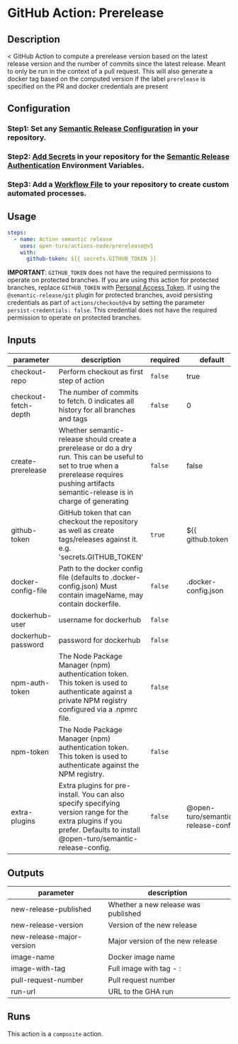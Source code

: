 # GitHub Action: Prerelease

<!-- prettier-ignore-start -->
<!-- action-docs-description source="action.yaml" -->
## Description

< GitHub Action to compute a prerelease version based on the latest release version and the number of commits since the latest release. Meant to only be run in the context of a pull request. This will also generate a docker tag based on the computed version if the label `prerelease` is specified on the PR and docker credentials are present
<!-- action-docs-description -->
<!-- prettier-ignore-end -->

## Configuration

### Step1: Set any [Semantic Release Configuration](https://github.com/semantic-release/semantic-release/blob/master/docs/usage/configuration.md#configuration) in your repository.

### Step2: [Add Secrets](https://help.github.com/en/actions/configuring-and-managing-workflows/creating-and-storing-encrypted-secrets) in your repository for the [Semantic Release Authentication](https://github.com/semantic-release/semantic-release/blob/master/docs/usage/ci-configuration.md#authentication) Environment Variables.

### Step3: Add a [Workflow File](https://help.github.com/en/articles/workflow-syntax-for-github-actions) to your repository to create custom automated processes.

## Usage

```yaml
steps:
  - name: Action semantic release
    uses: open-turo/actions-node/prerelease@v5
    with:
      github-token: ${{ secrets.GITHUB_TOKEN }}
```

**IMPORTANT**: `GITHUB_TOKEN` does not have the required permissions to operate on protected branches.
If you are using this action for protected branches, replace `GITHUB_TOKEN`
with [Personal Access Token](https://help.github.com/en/github/authenticating-to-github/creating-a-personal-access-token-for-the-command-line).
If using the `@semantic-release/git` plugin for protected branches, avoid persisting credentials as part
of `actions/checkout@v4` by setting the parameter `persist-credentials: false`. This credential does not have the
required permission to operate on protected branches.

<!-- prettier-ignore-start -->
<!-- action-docs-inputs source="action.yaml" -->
## Inputs

| parameter | description | required | default |
| --- | --- | --- | --- |
| checkout-repo | Perform checkout as first step of action | `false` | true |
| checkout-fetch-depth | The number of commits to fetch. 0 indicates all history for all branches and tags | `false` | 0 |
| create-prerelease | Whether semantic-release should create a prerelease or do a dry run. This can be useful to set to true when a prerelease requires pushing artifacts semantic-release is in charge of generating | `false` | false |
| github-token | GitHub token that can checkout the repository as well as create tags/releases against it. e.g. 'secrets.GITHUB_TOKEN' | `true` | ${{ github.token }} |
| docker-config-file | Path to the docker config file (defaults to .docker-config.json) Must contain imageName, may contain dockerfile. | `false` | .docker-config.json |
| dockerhub-user | username for dockerhub | `false` |  |
| dockerhub-password | password for dockerhub | `false` |  |
| npm-auth-token | The Node Package Manager (npm) authentication token. This token is used to authenticate against a private NPM registry configured via a .npmrc file. | `false` |  |
| npm-token | The Node Package Manager (npm) authentication token. This token is used to authenticate against the NPM registry. | `false` |  |
| extra-plugins | Extra plugins for pre-install. You can also specify specifying version range for the extra plugins if you prefer.  Defaults to install @open-turo/semantic-release-config. | `false` | @open-turo/semantic-release-config  |
<!-- action-docs-inputs -->

<!-- action-docs-outputs source="action.yaml" -->
## Outputs

| parameter | description |
| --- | --- |
| new-release-published | Whether a new release was published |
| new-release-version | Version of the new release |
| new-release-major-version | Major version of the new release |
| image-name | Docker image name |
| image-with-tag | Full image with tag - <image-name>:<image-version> |
| pull-request-number | Pull request number |
| run-url | URL to the GHA run |
<!-- action-docs-outputs -->

<!-- action-docs-runs source="action.yaml" -->
## Runs

This action is a `composite` action.
<!-- action-docs-runs -->

<!-- action-docs-usage source="action.yaml"  -->
<!-- action-docs-usage -->
<!-- prettier-ignore-end -->
